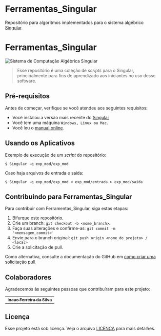 # Ferramentas_Singular
Repositório para algoritmos implementados para o sistema algébrico [Singular](https://www.singular.uni-kl.de).

# Ferramentas_Singular

![Sistema de Computação Algébrica Singular](https://www.ubuntupit.com/wp-content/uploads/2019/06/singular.jpg)

> Esse repositório é uma coleção de *scripts* para o Singular, principalmente para fins de aprendizado aos iniciantes no uso desse software.

## Pré-requisitos

Antes de começar, verifique se você atendeu aos seguintes requisitos:

- Você instalou a versão mais recente do [Singular](https://www.singular.uni-kl.de/index.php/singular-download.html)
- Você tem uma máquina `Windows, Linux ou Mac`.
- Você leu o [manual online](https://www.singular.uni-kl.de/index.php/singular-manual.html).

## Usando os Aplicativos

Exemplo de execução de um *script* do repositório:

```
$ Singular -q exp_mod/exp_mod
```

Caso haja arquivos de entrada e saída:

```
$ Singular -q exp_mod/exp_mod < exp_mod/entrada > exp_mod/saida
```

## Contribuindo para Ferramentas_Singular

Para contribuir com Ferramentas_Singular, siga estas etapas:

1. Bifurque este repositório.
2. Crie um branch: `git checkout -b <nome_branch>`.
3. Faça suas alterações e confirme-as: `git commit -m '<mensagem_commit>'`
4. Envie para o branch original: `git push origin <nome_do_projeto> / <local>`
5. Crie a solicitação de pull.

Como alternativa, consulte a documentação do GitHub em [como criar uma solicitação pull](https://help.github.com/en/github/collaborating-with-issues-and-pull-requests/creating-a-pull-request).

## Colaboradores

Agradecemos às seguintes pessoas que contribuíram para este projeto:

<table>
  <tr>
    <td align="center">
      <a href="https://github.com/Inaue" title="link para o perfil de Inaue">
        <sub>
          <b>Inaue Ferreira da Silva</b>
        </sub>
      </a>
    </td>
  </tr>
</table>

## Licença

Esse projeto está sob licença. Veja o arquivo [LICENÇA](LICENSE) para mais detalhes.
